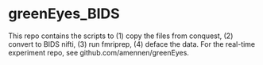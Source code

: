 # greenEyes_BIDS
This repo contains the scripts to (1) copy the files from conquest, (2) convert to BIDS nifti, (3) run fmriprep, (4) deface the data. For the real-time experiment repo, see github.com/amennen/greenEyes. 
